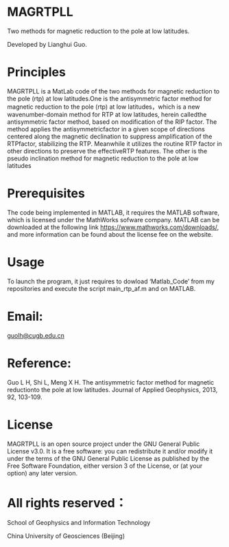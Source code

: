 # MAGRTPLL

Two methods for magnetic reduction to the pole at low latitudes.

Developed by Lianghui Guo.

# Principles

MAGRTPLL is a MatLab code of the two methods for magnetic reduction to the pole (rtp) at low latitudes.One is the antisymmetric factor method for magnetic reduction to the pole (rtp) at low latitudes，which is a new wavenumber-domain method for RTP at low latitudes, herein calledthe antisymmetric factor method, based on modification of the RIP factor. The method applies the antisymmetricfactor in a given scope of directions centered along the magnetic declination to suppress amplification of the RTPfactor, stabilizing the RTP. Meanwhile it utilizes the routine RTP factor in other directions to preserve the effectiveRTP features. The other is the pseudo inclination method for magnetic reduction to the pole at low latitudes

# Prerequisites

The code being implemented in MATLAB, it requires the MATLAB software, which is licensed under the MathWorks sofware company. MATLAB can be downloaded at the following link https://www.mathworks.com/downloads/, and more information can be found about the license fee on the website.

# Usage

To launch the program, it just requires to dowload ‘Matlab_Code’ from my repositories and execute the script main_rtp_af.m and on MATLAB. 

# Email:

guolh@cugb.edu.cn

# Reference: 

Guo L H, Shi L, Meng X H. The antisymmetric factor method for magnetic reductionto the pole at low latitudes. Journal of Applied Geophysics, 2013, 92, 103-109.

# License

MAGRTPLL is an open source project under the GNU General Public License v3.0. It is a free software: you can redistribute it and/or modify it under the terms of the GNU General Public License as published by the Free Software Foundation, either version 3 of the License, or (at your option) any later version.

# All rights reserved：

School of Geophysics and Information Technology

China University of Geosciences (Beijing)
